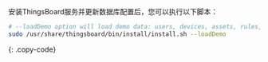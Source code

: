 
安装ThingsBoard服务并更新数据库配置后，您可以执行以下脚本：

```bash
# --loadDemo option will load demo data: users, devices, assets, rules, widgets.
sudo /usr/share/thingsboard/bin/install/install.sh --loadDemo
```
{: .copy-code}
